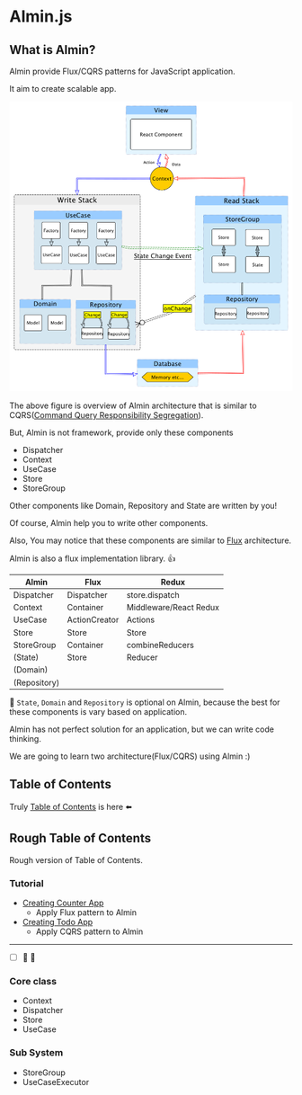 # Almin.js

## What is Almin?

Almin provide Flux/CQRS patterns for JavaScript application.

It aim to create scalable app.

![overview of almin-architecture](./resources/almin-architecture.png)

The above figure is overview of Almin architecture that is similar to CQRS([Command Query Responsibility Segregation](http://martinfowler.com/bliki/CQRS.html "Command Query Responsibility Segregation")).

But, Almin is not framework, provide only these components

- Dispatcher
- Context
- UseCase
- Store
- StoreGroup

Other components like Domain, Repository and State are written by you!

Of course, Almin help you to write other components.

Also, You may notice that these components are similar to [Flux](https://github.com/facebook/flux "Flux") architecture.

Almin is also a flux implementation library. :thumbsup:

| Almin      | Flux          | Redux                  |
|------------|---------------|------------------------|
| Dispatcher | Dispatcher    | store.dispatch         |
| Context    | Container     | Middleware/React Redux |
| UseCase    | ActionCreator | Actions                |
| Store      | Store         | Store                  |
| StoreGroup | Container     | combineReducers        |
| (State)    | Store         | Reducer                |
| (Domain)   |               |                        |
|(Repository)|               |                        |

:memo: `State`, `Domain` and `Repository` is optional on Almin,
because the best for these components is vary based on application.

Almin has not perfect solution for an application, but we can write code thinking.

We are going to learn two architecture(Flux/CQRS) using Almin :)

## Table of Contents

Truly [Table of Contents](../SUMMARY.md) is here :arrow_left:

## Rough Table of Contents

Rough version of Table of Contents.

### Tutorial

- [Creating Counter App](./counter/)
    - Apply Flux pattern to Almin
- [Creating Todo App](./todomv/)
    - Apply CQRS pattern to Almin


-----

- [ ] :construction: :construction:

### Core class

- Context
- Dispatcher
- Store
- UseCase

### Sub System

- StoreGroup
- UseCaseExecutor
